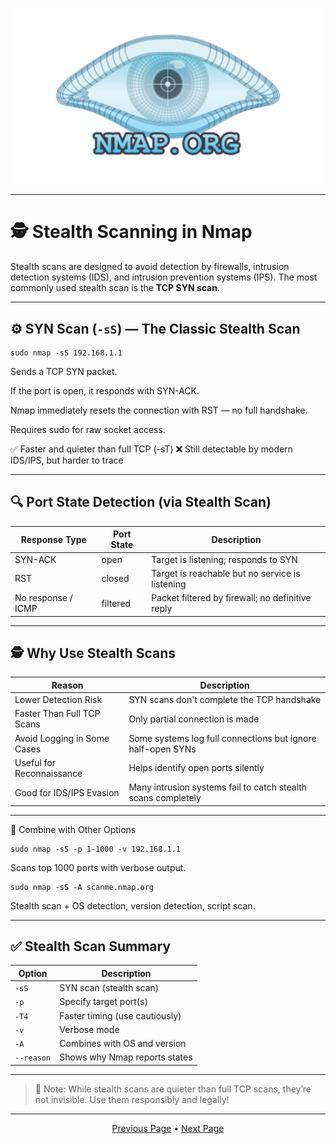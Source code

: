 <p align="center">
	<img src="https://raw.githubusercontent.com/xHak1m/Nmap/main/docs/images/nmap.png" width=500alt="nmap.png"/>
</p>

---

# 🕵️ Stealth Scanning in Nmap

Stealth scans are designed to avoid detection by firewalls, intrusion detection systems (IDS), and intrusion prevention systems (IPS). The most commonly used stealth scan is the **TCP SYN scan**.

---

## ⚙️ SYN Scan (`-sS`) — The Classic Stealth Scan

```
sudo nmap -sS 192.168.1.1
```

Sends a TCP SYN packet.

If the port is open, it responds with SYN-ACK.

Nmap immediately resets the connection with RST — no full handshake.

Requires sudo for raw socket access.

✅ Faster and quieter than full TCP (-sT)
❌ Still detectable by modern IDS/IPS, but harder to trace

---

## 🔍 Port State Detection (via Stealth Scan)

| Response Type          | Port State | Description                                      |
|------------------------|------------|--------------------------------------------------|
| SYN-ACK                | open       | Target is listening; responds to SYN            |
| RST                    | closed     | Target is reachable but no service is listening |
| No response / ICMP     | filtered   | Packet filtered by firewall; no definitive reply|

---

## 🕵️ Why Use Stealth Scans

| Reason                         | Description                                                        |
|--------------------------------|--------------------------------------------------------------------|
| Lower Detection Risk           | SYN scans don't complete the TCP handshake                        |
| Faster Than Full TCP Scans     | Only partial connection is made                                   |
| Avoid Logging in Some Cases    | Some systems log full connections but ignore half-open SYNs       |
| Useful for Reconnaissance      | Helps identify open ports silently                                 |
| Good for IDS/IPS Evasion       | Many intrusion systems fail to catch stealth scans completely      |

---

🔄 Combine with Other Options

```
sudo nmap -sS -p 1-1000 -v 192.168.1.1
```

Scans top 1000 ports with verbose output.

```
sudo nmap -sS -A scanme.nmap.org
```

Stealth scan + OS detection, version detection, script scan.

---

## ✅ Stealth Scan Summary

| Option     | Description                   |
|------------|-------------------------------|
| `-sS`      | SYN scan (stealth scan)       |
| `-p`       | Specify target port(s)        |
| `-T4`      | Faster timing (use cautiously)|
| `-v`       | Verbose mode                  |
| `-A`       | Combines with OS and version  |
| `--reason` | Shows why Nmap reports states |

---

> 🧠 Note: While stealth scans are quieter than full TCP scans, they’re not invisible. Use them responsibly and legally!

---

<p align="center">
	<a href="https://github.com/xHak1m/Nmap/blob/main/docs/resources/2%20-%20Scan%20Types/1%20-%20TCP%20Scan.md">Previous Page</a> • 
	<a href="https://github.com/xHak1m/Nmap/blob/main/docs/resources/2%20-%20Scan%20Types/4%20-%20Aggressive%20Scan.md">Next Page</a>
</p>
